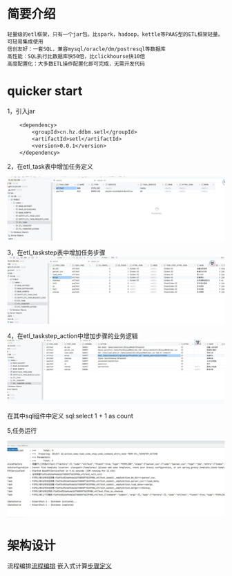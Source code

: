 # 简要介绍

    轻量级的etl框架，只有一个jar包。比spark，hadoop，kettle等PAAS型的ETL框架轻量。可轻易集成使用
    信创友好：一套SQL，兼容mysql/oracle/dm/postresql等数据库
    高性能：SQL执行比数据库快50倍，比clickhourse快10倍
    高度配置化：大多数ETL操作配置化即可完成，无需开发代码

# quicker start

1，引入jar

        <dependency> 
            <groupId>cn.hz.ddbm.setl</groupId>
            <artifactId>setl</artifactId>
            <version>0.0.1</version>
        </dependency>

2，在etl_task表中增加任务定义

![任务定义](doc/task.jpg)

3，在etl_taskstep表中增加任务步骤
![步骤定义](doc/step.jpg)

4，在etl_taskstep_action中增加步骤的业务逻辑
![业务逻辑](doc/action.jpg)

在其中sql组件中定义 sql:select 1 + 1 as count

5,任务运行

![执行日志](doc/log.jpg)

# 架构设计

流程编排[流程编排](https://github.com/mmbbdddd/process-control)
嵌入式计算[步骤定义](https://gitee.com/ddddbb/GuanYa)

